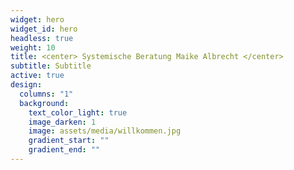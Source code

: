 ```yaml
---
widget: hero
widget_id: hero
headless: true
weight: 10
title: <center> Systemische Beratung Maike Albrecht </center>
subtitle: Subtitle
active: true
design:
  columns: "1"
  background:
    text_color_light: true
    image_darken: 1
    image: assets/media/willkommen.jpg
    gradient_start: ""
    gradient_end: ""
---
```

